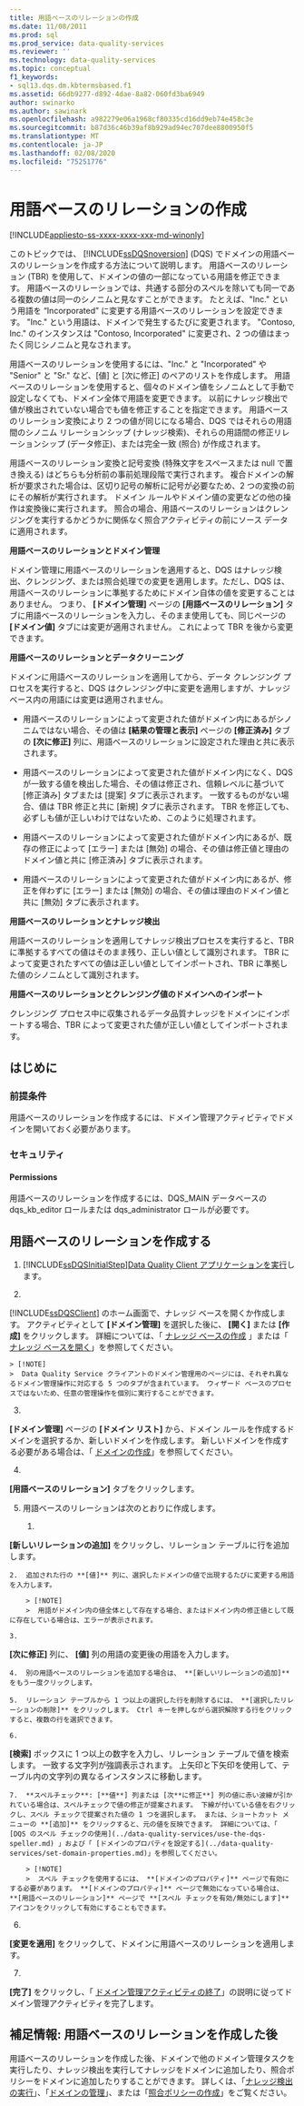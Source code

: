 ```yaml
---
title: 用語ベースのリレーションの作成
ms.date: 11/08/2011
ms.prod: sql
ms.prod_service: data-quality-services
ms.reviewer: ''
ms.technology: data-quality-services
ms.topic: conceptual
f1_keywords:
- sql13.dqs.dm.kbtermsbased.f1
ms.assetid: 66db9277-d892-4dae-8a82-060fd3ba6949
author: swinarko
ms.author: sawinark
ms.openlocfilehash: a982279e06a1968cf80335cd16dd9eb74e458c3e
ms.sourcegitcommit: b87d36c46b39af8b929ad94ec707dee8800950f5
ms.translationtype: MT
ms.contentlocale: ja-JP
ms.lasthandoff: 02/08/2020
ms.locfileid: "75251776"
---
```

# <a name="create-term-based-relations"></a>用語ベースのリレーションの作成

[!INCLUDE[appliesto-ss-xxxx-xxxx-xxx-md-winonly](../includes/appliesto-ss-xxxx-xxxx-xxx-md-winonly.md)]

  このトピックでは、 [!INCLUDE[ssDQSnoversion](../includes/ssdqsnoversion-md.md)] (DQS) でドメインの用語ベースのリレーションを作成する方法について説明します。 用語ベースのリレーション (TBR) を使用して、ドメインの値の一部になっている用語を修正できます。 用語ベースのリレーションでは、共通する部分のスペルを除いても同一である複数の値は同一のシノニムと見なすことができます。 たとえば、"Inc." という用語を “Incorporated” に変更する用語ベースのリレーションを設定できます。 "Inc." という用語は、ドメインで発生するたびに変更されます。 "Contoso, Inc." のインスタンスは "Contoso, Incorporated" に変更され、2 つの値はまったく同じシノニムと見なされます。  
  
 用語ベースのリレーションを使用するには、"Inc." と "Incorporated" や "Senior" と "Sr." など、[値] と [次に修正] のペアのリストを作成します。 用語ベースのリレーションを使用すると、個々のドメイン値をシノニムとして手動で設定しなくても、ドメイン全体で用語を変更できます。 以前にナレッジ検出で値が検出されていない場合でも値を修正することを指定できます。 用語ベースのリレーション変換により 2 つの値が同じになる場合、DQS ではそれらの用語間のシノニム リレーションシップ (ナレッジ検索)、それらの用語間の修正リレーションシップ (データ修正)、または完全一致 (照合) が作成されます。  
  
 用語ベースのリレーション変換と記号変換 (特殊文字をスペースまたは null で置き換える) はどちらも分析前の事前処理段階で実行されます。 複合ドメインの解析が要求された場合は、区切り記号の解析に記号が必要なため、2 つの変換の前にその解析が実行されます。 ドメイン ルールやドメイン値の変更などの他の操作は変換後に実行されます。 照合の場合、用語ベースのリレーションはクレンジングを実行するかどうかに関係なく照合アクティビティの前にソース データに適用されます。  
  
 **用語ベースのリレーションとドメイン管理**  
  
 ドメイン管理に用語ベースのリレーションを適用すると、DQS はナレッジ検出、クレンジング、または照合処理での変更を適用します。ただし、DQS は、用語ベースのリレーションに準拠するためにドメイン自体の値を変更することはありません。 つまり、 **[ドメイン管理]** ページの **[用語ベースのリレーション]** タブに用語ベースのリレーションを入力し、そのまま使用しても、同じページの **[ドメイン値]** タブには変更が適用されません。 これによって TBR を後から変更できます。  
  
 **用語ベースのリレーションとデータクリーニング**  
  
 ドメインに用語ベースのリレーションを適用してから、データ クレンジング プロセスを実行すると、DQS はクレンジング中に変更を適用しますが、ナレッジ ベース内の用語には変更は適用されません。  
  
-   用語ベースのリレーションによって変更された値がドメイン内にあるがシノニムではない場合、その値は **[結果の管理と表示]** ページの **[修正済み]** タブの **[次に修正]** 列に、用語ベースのリレーションに設定された理由と共に表示されます。  
  
-   用語ベースのリレーションによって変更された値がドメイン内になく、DQS が一致する値を検出した場合、その値は修正され、信頼レベルに基づいて [修正済み] タブまたは [提案] タブに表示されます。 一致するものがない場合、値は TBR 修正と共に [新規] タブに表示されます。 TBR を修正しても、必ずしも値が正しいわけではないため、このように処理されます。  
  
-   用語ベースのリレーションによって変更された値がドメイン内にあるが、既存の修正によって [エラー] または [無効] の場合、その値は修正値と理由のドメイン値と共に [修正済み] タブに表示されます。  
  
-   用語ベースのリレーションによって変更された値がドメイン内にあるが、修正を伴わずに [エラー] または [無効] の場合、その値は理由のドメイン値と共に [無効] タブに表示されます。  
  
 **用語ベースのリレーションとナレッジ検出**  
  
 用語ベースのリレーションを適用してナレッジ検出プロセスを実行すると、TBR に準拠するすべての値はそのまま残り、正しい値として識別されます。 TBR によって変更されたすべての値は正しい値としてインポートされ、TBR に準拠した値のシノニムとして識別されます。  
  
 **用語ベースのリレーションとクレンジング値のドメインへのインポート**  
  
 クレンジング プロセス中に収集されるデータ品質ナレッジをドメインにインポートする場合、TBR によって変更された値が正しい値としてインポートされます。  
  
##  <a name="BeforeYouBegin"></a> はじめに  
  
###  <a name="Prerequisites"></a> 前提条件  
 用語ベースのリレーションを作成するには、ドメイン管理アクティビティでドメインを開いておく必要があります。  
  
###  <a name="Security"></a> セキュリティ  
  
####  <a name="Permissions"></a> Permissions  
 用語ベースのリレーションを作成するには、DQS_MAIN データベースの dqs_kb_editor ロールまたは dqs_administrator ロールが必要です。  
  
##  <a name="Create"></a>用語ベースのリレーションを作成する  
  
1.  [!INCLUDE[ssDQSInitialStep](../includes/ssdqsinitialstep-md.md)][Data Quality Client アプリケーションを実行](../data-quality-services/run-the-data-quality-client-application.md)します。  
  
2.  
  [!INCLUDE[ssDQSClient](../includes/ssdqsclient-md.md)] のホーム画面で、ナレッジ ベースを開くか作成します。 アクティビティとして **[ドメイン管理]** を選択した後に、 **[開く]** または **[作成]** をクリックします。 詳細については、「 [ナレッジ ベースの作成](../data-quality-services/create-a-knowledge-base.md) 」または「 [ナレッジ ベースを開く](../data-quality-services/open-a-knowledge-base.md)」を参照してください。  
  
    > [!NOTE]  
    >  Data Quality Service クライアントのドメイン管理用のページには、それぞれ異なるドメイン管理操作に対応する 5 つのタブが含まれています。 ウィザード ベースのプロセスではないため、任意の管理操作を個別に実行することができます。  
  
3.  
  **[ドメイン管理]** ページの **[ドメイン リスト]** から、ドメイン ルールを作成するドメインを選択するか、新しいドメインを作成します。 新しいドメインを作成する必要がある場合は、「 [ドメインの作成](../data-quality-services/create-a-domain.md)」を参照してください。  
  
4.  
  **[用語ベースのリレーション]** タブをクリックします。  
  
5.  用語ベースのリレーションは次のとおりに作成します。  
  
    1.  
  **[新しいリレーションの追加]** をクリックし、リレーション テーブルに行を追加します。  
  
    2.  追加された行の **[値]** 列に、選択したドメインの値で出現するたびに変更する用語を入力します。  
  
        > [!NOTE]  
        >  用語がドメイン内の値全体として存在する場合、またはドメイン内の修正値として既に存在している場合は、エラーが表示されます。  
  
    3.  
  **[次に修正]** 列に、 **[値]** 列の用語の変更後の用語を入力します。  
  
    4.  別の用語ベースのリレーションを追加する場合は、 **[新しいリレーションの追加]** をもう一度クリックします。  
  
    5.  リレーション テーブルから 1 つ以上の選択した行を削除するには、 **[選択したリレーションの削除]** をクリックします。 Ctrl キーを押しながら選択解除する行をクリックすると、複数の行を選択できます。  
  
    6.  
  **[検索]** ボックスに 1 つ以上の数字を入力し、リレーション テーブルで値を検索します。 一致する文字列が強調表示されます。 上矢印と下矢印を使用して、テーブル内の文字列の異なるインスタンスに移動します。  
  
    7.  **スペルチェック**: [**値**] 列または [次**に修正**] 列の値に赤い波線が引かれている場合は、スペルチェックで値の修正が提案されます。 下線が付いている値を右クリックし、スペル チェックで提案された値の 1 つを選択します。 または、ショートカット メニューの **[追加]** をクリックすると、元の値を反映できます。 詳細については、「 [DQS のスペル チェックの使用](../data-quality-services/use-the-dqs-speller.md) 」および「 [ドメインのプロパティを設定する](../data-quality-services/set-domain-properties.md)」を参照してください。  
  
        > [!NOTE]  
        >  スペル チェックを使用するには、 **[ドメインのプロパティ]** ページで有効にする必要があります。 **[ドメインのプロパティ]** ページで無効になっている場合は、 **[用語ベースのリレーション]** ページで **[スペル チェックを有効/無効にします]** アイコンをクリックして有効にすることもできます。  
  
6.  
  **[変更を適用]** をクリックして、ドメインに用語ベースのリレーションを適用します。  
  
7.  
  **[完了]** をクリックし、「 [ドメイン管理アクティビティの終了](https://msdn.microsoft.com/library/ab6505ad-3090-453b-bb01-58435e7fa7c0)」の説明に従ってドメイン管理アクティビティを完了します。  
  
##  <a name="FollowUp"></a>補足情報: 用語ベースのリレーションを作成した後  
 用語ベースのリレーションを作成した後、ドメインで他のドメイン管理タスクを実行したり、ナレッジ検出を実行してナレッジをドメインに追加したり、照合ポリシーをドメインに追加したりすることができます。 詳しくは、「[ナレッジ検出の実行](../data-quality-services/perform-knowledge-discovery.md)」、「[ドメインの管理](../data-quality-services/managing-a-domain.md)」、または「[照合ポリシーの作成](../data-quality-services/create-a-matching-policy.md)」をご覧ください。  
  
  
